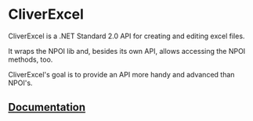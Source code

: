 # CliverExcel

CliverExcel is a .NET Standard 2.0 API for creating and editing excel files.

It wraps the NPOI lib and, besides its own API, allows accessing the NPOI methods, too.

CliverExcel's goal is to provide an API more handy and advanced than NPOI's.

## [Documentation](https://sergiystoyan.github.io/CliverExcel/#1)
